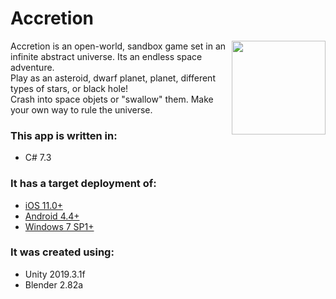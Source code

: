 # Accretion
<img align="right" width="150" height="150" src="https://sun9-2.userapi.com/9My18e9VAhKU90r9OtCDD0kiVht8DOvTpppsNA/vGwE7_ZnVnI.jpg">
Accretion is an open-world, sandbox game set in an infinite abstract universe. Its an endless space adventure.<br/>
Play as an asteroid, dwarf planet, planet, different types of stars, or black hole!<br/> 
Crash into space objets or "swallow" them. Make your own way to rule the universe. 
	
### This app is written in:
* C# 7.3
	
### It has a target deployment of:
* [iOS 11.0+](https://github.com/isp13/Accretion/releases/tag/v1)
* [Android 4.4+](https://play.google.com/store/apps/details?id=com.sinapsis.Space)
* [Windows 7 SP1+](https://github.com/isp13/Accretion/releases/tag/v1)
	
### It was created using:
* Unity 2019.3.1f
* Blender 2.82a
	
